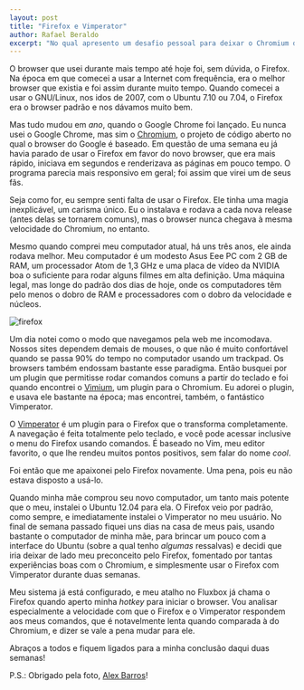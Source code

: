 ```yaml
---
layout: post
title: "Firefox e Vimperator"
author: Rafael Beraldo
excerpt: "No qual apresento um desafio pessoal para deixar o Chromium de lado por um tempo."
---
```


O browser que usei durante mais tempo até hoje foi, sem dúvida, o Firefox. Na
época em que comecei a usar a Internet com frequência, era o melhor browser que
existia e foi assim durante muito tempo. Quando comecei a usar o GNU/Linux, nos
idos de 2007, com o Ubuntu 7.10 ou 7.04, o Firefox era o browser padrão e nos
dávamos muito bem.

Mas tudo mudou em *ano*, quando o Google Chrome foi lançado. Eu nunca usei o
Google Chrome, mas sim o [Chromium][chromium], o projeto de código aberto no
qual o browser do Google é baseado. Em questão de uma semana eu já havia parado
de usar o Firefox em favor do novo browser, que era mais rápido, iniciava em
segundos e renderizava as páginas em pouco tempo. O programa parecia mais
responsivo em geral; foi assim que virei um de seus fãs.

Seja como for, eu sempre senti falta de usar o Firefox. Ele tinha uma magia
inexplicável, um carisma único. Eu o instalava e rodava a cada nova release
(antes delas se tornarem comuns), mas o browser nunca chegava à mesma
velocidade do Chromium, no entanto.

Mesmo quando comprei meu computador atual, há uns três anos, ele ainda rodava
melhor. Meu computador é um modesto Asus Eee PC com 2 GB de RAM, um processador
Atom de 1,3 GHz e uma placa de vídeo da NVIDIA boa o suficiente para rodar
alguns filmes em alta definição. Uma máquina legal, mas longe do padrão dos
dias de hoje, onde os computadores têm pelo menos o dobro de RAM e
processadores com o dobro da velocidade e núcleos.

![firefox](http://farm1.staticflickr.com/114/263461011_dd26af08d7.jpg "Uma imagem sobre o Firefox")

Um dia notei como o modo que navegamos pela web me incomodava. Nossos sites
dependem demais de mouses, o que não é muito confortável quando se passa 90% do
tempo no computador usando um trackpad. Os browsers também endossam bastante
esse paradigma. Então busquei por um plugin que permitisse rodar comandos
comuns a partir do teclado e foi quando encontrei o [Vimium][vimium], um plugin
para o Chromium. Eu adorei o plugin, e usava ele bastante na época; mas
encontrei, também, o fantástico Vimperator.

O [Vimperator][vimperator] é um plugin para o Firefox que o transforma
completamente. A navegação é feita totalmente pelo teclado, e você pode acessar
inclusive o menu do Firefox usando comandos. É baseado no Vim, meu editor
favorito, o que lhe rendeu muitos pontos positivos, sem falar do nome _cool_.

Foi então que me apaixonei pelo Firefox novamente. Uma pena, pois eu não estava
disposto a usá-lo.

Quando minha mãe comprou seu novo computador, um tanto mais potente que o meu,
instalei o Ubuntu 12.04 para ela. O Firefox veio por padrão, como sempre, e
imediatamente instalei o Vimperator no meu usuário. No final de semana passado
fiquei uns dias na casa de meus pais, usando bastante o computador de minha
mãe, para brincar um pouco com a interface do Ubuntu (sobre a qual tenho
_algumas_ ressalvas) e decidi que iria deixar de lado meu preconceito pelo
Firefox, fomentado por tantas experiências boas com o Chromium, e simplesmente
usar o Firefox com Vimperator durante duas semanas.

Meu sistema já está configurado, e meu atalho no Fluxbox já chama o Firefox
quando aperto minha _hotkey_ para iniciar o browser. Vou analisar especialmente
a velocidade com que o Firefox e o Vimperator respondem aos meus comandos, que
é notavelmente lenta quando comparada à do Chromium, e dizer se vale a pena
mudar para ele.

Abraços a todos e fiquem ligados para a minha conclusão daqui duas semanas!

P.S.: Obrigado pela foto, [Alex Barros][foto]!

[chromium]: http://www.chromium.org/
[vimium]: http://vimium.github.com/
[vimperator]: http://www.vimperator.org/
[foto]: http://www.flickr.com/photos/alexbarros/263461011/
